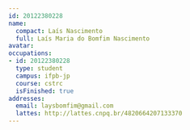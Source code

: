 ```yaml
---
id: 20122380228
name:
  compact: Laís Nascimento
  full: Laís Maria do Bomfim Nascimento
avatar:
occupations:
- id: 20122380228
  type: student
  campus: ifpb-jp
  course: cstrc
  isFinished: true
addresses:
  email: laysbomfim@gmail.com
  lattes: http://lattes.cnpq.br/4820664207133370
---
```

